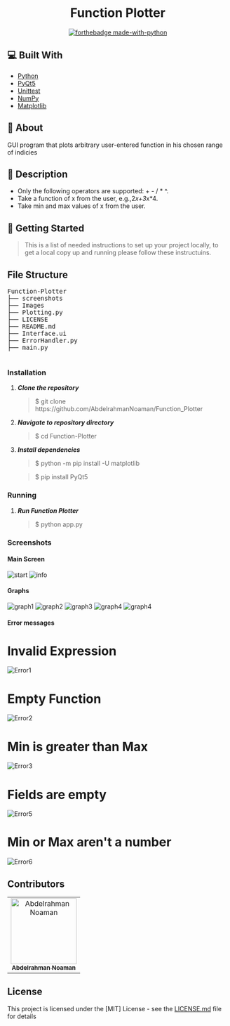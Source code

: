 <div align="center">

# Function Plotter

</div>

<div align="center">

[![forthebadge made-with-python](http://ForTheBadge.com/images/badges/made-with-python.svg)](https://www.python.org/)

 
</div>

## 💻 Built With
 <ul>
  <li><a href="https://www.python.org/">Python</a></li>
  <li><a href="https://build-system.fman.io/pyqt5-tutorial">PyQt5</a></li>
  <li><a href="https://docs.python.org/3/library/unittest.html">Unittest</a></li>
    <li><a href="https://numpy.org/">NumPy</a></li>
  <li><a href="https://matplotlib.org/">Matplotlib</a></li>
 </ul>

## 📙 About

GUI program that plots arbitrary user-entered function in his chosen range of indicies

## 📝 Description
* Only the following operators are supported: + - / * ^.
* Take a function of x from the user, e.g.,2*x+3*x*4. 
* Take min and max values of x from the user. 


## 🏁 Getting Started
<blockquote>
  <p>This is a list of needed instructions to set up your project locally, to get a local copy up and running  please follow these instructuins.
 </p>
</blockquote>
<h2 href="#structure">File Structure</h2>
 <div> 
  <pre>
Function-Plotter
├── screenshots
├── Images
├── Plotting.py
├── LICENSE
├── README.md
├── Interface.ui
├── ErrorHandler.py
├── main.py
  </pre>
</div>

<h3 href="#installation">Installation</h3>
<ol>
  <li><strong><em>Clone the repository</em></strong>
    <blockquote>$ git clone https://github.com/AbdelrahmanNoaman/Function_Plotter</blockquote>
  </li>
  <li> 
  <strong><em>Navigate to repository directory
</em></strong>
    <blockquote>$ cd Function-Plotter</blockquote>
  </li>
  <li> 
  <strong><em>Install dependencies
</em></strong>
    <blockquote>$ python -m pip install -U matplotlib</blockquote>
 <blockquote>$ pip install PyQt5</blockquote>
  </li>
</ol>
<h3 href="#Running">Running</h3>
<ol>
  <li><strong><em>Run Function Plotter </em></strong>
       <blockquote>$ python app.py </blockquote>
  </li>
</blockquote>
  </li>
 
</ol>


### Screenshots

#### Main Screen

![start](Screenshots/Interface.jpeg)
![info](Screenshots/Info.jpeg)

#### Graphs

![graph1](Screenshots/Function1.jpeg)
![graph2](Screenshots/Function2.jpeg)
![graph3](Screenshots/Function3.jpeg)
![graph4](Screenshots/Function4.jpeg)
![graph4](Screenshots/Function5.jpeg)



#### Error messages
# Invalid Expression
![Error1](Screenshots/InvalidExpression.jpeg)
# Empty Function
![Error2](Screenshots/EmptyFunctionError.jpeg)
# Min is greater than Max
![Error3](Screenshots/ComparisonBetweenMaxMin.jpeg)
# Fields are empty
![Error5](Screenshots/EmptyMax.jpeg)
# Min or Max aren't a number
![Error6](Screenshots/InvalidMinMax.jpeg)

## Contributors

<table>
<tr>
<td align="center">
<a href="https://github.com/AbdelrahmanNoaman" target="_blank">
<img src="https://avatars.githubusercontent.com/u/76150639?v=4" width="150px;" alt="Abdelrahman Noaman"/><br /><sub><b>Abdelrahman Noaman</b></sub></a><br />
</td>
</tr>
 </table>

## License

This project is licensed under the [MIT] License - see the [LICENSE.md](LICENSE) file for details